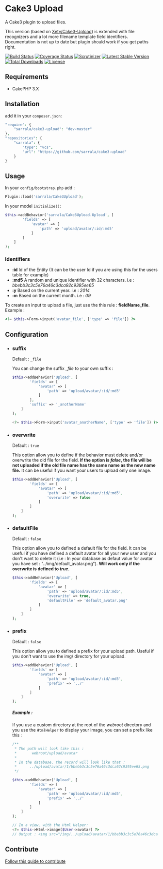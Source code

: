 # Cake3 Upload
A Cake3 plugin to upload files.

This version (based on [Xety/Cake3-Upload](https://github.com/Xety/Cake3-Upload)) is extended with file recognizers and a lot more filename template field identifiers.
Documentation is not up to date but plugin should work if you get paths right.

[![Build Status](https://img.shields.io/travis/sarrala/Cake3-Upload.svg?style=flat-square)](https://travis-ci.org/sarrala/Cake3-Upload)
[![Coverage Status](https://img.shields.io/coveralls/sarrala/Cake3-Upload/master.svg?style=flat-square)](https://coveralls.io/r/sarrala/Cake3-Upload)
[![Scrutinizer](https://img.shields.io/scrutinizer/g/sarrala/Cake3-Upload.svg?style=flat-square)](https://scrutinizer-ci.com/g/sarrala/Cake3-Upload)
[![Latest Stable Version](https://img.shields.io/packagist/v/sarrala/Cake3-Upload.svg?style=flat-square)](https://packagist.org/packages/sarrala/cake3-upload)
[![Total Downloads](https://img.shields.io/packagist/dt/sarrala/cake3-upload.svg?style=flat-square)](https://packagist.org/packages/sarrala/cake3-upload)
[![License](https://img.shields.io/badge/license-MIT-brightgreen.svg?style=flat-square)](https://packagist.org/packages/sarrala/cake3-upload)

## Requirements
* CakePHP 3.X

## Installation
add it in your `composer.json`:
``` php
"require": {
	"sarrala/cake3-upload": "dev-master"
},
"repositories": {
    "sarrala": {
        "type": "vcs",
        "url": "https://github.com/sarrala/cake3-upload"
    }
}
```

## Usage
In your `config/bootstrap.php` add :
``` php
Plugin::load('sarrala/Cake3Upload');
```
In your model `initialize()`:
``` php
$this->addBehavior('sarrala/Cake3Upload.Upload', [
		'fields' => [
			'avatar' => [
				'path' => 'upload/avatar/:id/:md5'
			]
		]
	]
);
```

### Identifiers
* **:id** Id of the Entity (It can be the user Id if you are using this for the users table for example)
* **:md5** A random and unique identifier with 32 characters. i.e : *bbebb3c3c5e76a46c3dca92c9395ee65*
* **:y** Based on the current year. i.e : *2014*
* **:m** Based on the current month. i.e : *09*

To create an input to upload a file, just use the this rule : **fieldName_file**. Example :
``` php
<?= $this->Form->input('avatar_file', ['type' => 'file']) ?>
```

## Configuration
* ### suffix
    Default : `_file`

    You can change the suffix *_file* to your own suffix :
    ``` php
    $this->addBehavior('Upload', [
    		'fields' => [
    			'avatar' => [
    				'path' => 'upload/avatar/:id/:md5'
    			]
    		],
    		'suffix' => '_anotherName'
    	]
    );

    <?= $this->Form->input('avatar_anotherName', ['type' => 'file']) ?>
    ```

* ### overwrite
    Default : `true`

    This option allow you to define if the behavior must delete and/or overwrite the old file for the field. **If the option is *false*, the file will be not uploaded if the old file name has the same name as the new name file.** It can be useful if you want your users to upload only one image.
    ``` php
    $this->addBehavior('Upload', [
    		'fields' => [
    			'avatar' => [
    				'path' => 'upload/avatar/:id/:md5',
                    'overwrite' => false
    			]
    		]
    	]
    );
    ```

* ### defaultFile
    Default : `false`

    This option allow you to defined a default file for the field. It can be useful if you have defined a default avatar for all your new user and you don't want to delete it (i.e : In your database as defaut value for avatar you have set : "../img/default_avatar.png"). **Will work only if the overwrite is defined to *true***.
    ``` php
    $this->addBehavior('Upload', [
    		'fields' => [
    			'avatar' => [
    				'path' => 'upload/avatar/:id/:md5',
                    'overwrite' => true,
                    'defaultFile' => 'default_avatar.png'
    			]
    		]
    	]
    );
    ```

* ### prefix
    Default : `false`

    This option allow you to defined a prefix for your upload path. Useful if you don't want to use the img/ directory for your upload.
    ``` php
    $this->addBehavior('Upload', [
    		'fields' => [
    			'avatar' => [
    				'path' => 'upload/avatar/:id/:md5',
    				'prefix' => '../'
    			]
    		]
    	]
    );
    ```
    ##### Example :
    If you use a custom directory at the root of the *webroot* directory and you use the `HtmlHelper` to display your image, you can set a prefix like this :
    ``` php
    /**
     * The path will look like this :
     *       webroot/upload/avatar
     *
     * In the database, the record will look like that :
     *      ../upload/avatar/1/bbebb3c3c5e76a46c3dca92c9395ee65.png
     */

    $this->addBehavior('Upload', [
    		'fields' => [
    			'avatar' => [
    				'path' => 'upload/avatar/:id/:md5',
    				'prefix' => '../'
    			]
    		]
    	]
    );

    // In a view, with the Html Helper:
    <?= $this->Html->image($User->avatar) ?>
    // Output : <img src="/img/../upload/avatar/1/bbebb3c3c5e76a46c3dca92c9395ee65.png" alt="">
    ```

## Contribute
[Follow this guide to contribute](https://github.com/Xety/Cake3-Upload/blob/master/CONTRIBUTING.md)
